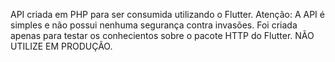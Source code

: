 API criada em PHP para ser consumida utilizando o Flutter.
Atenção: A API é simples e não possui nenhuma segurança contra invasões. Foi criada apenas para testar os conhecientos sobre o pacote HTTP do Flutter.
NÃO UTILIZE EM PRODUÇÃO.
